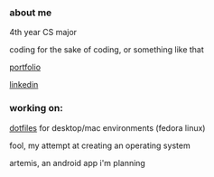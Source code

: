 ### about me

4th year CS major

coding for the sake of coding, or something like that

[portfolio](https://ryanshz.github.io/)

[linkedin](https://linkedin.com/in/ryanshz)

### working on:

[dotfiles](https://github.com/ryanshz/dotfiles) for desktop/mac environments (fedora linux)

fool, my attempt at creating an operating system

artemis, an android app i'm planning
